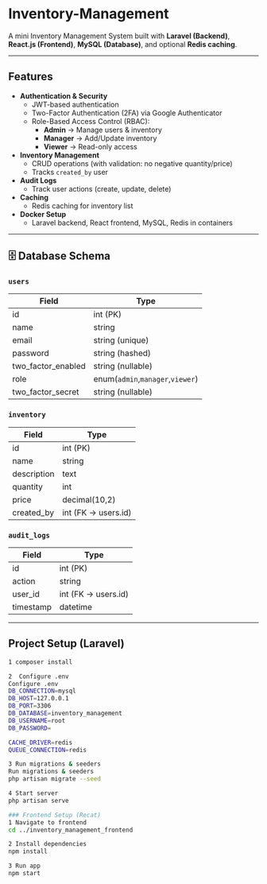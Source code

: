 # Inventory-Management
A mini Inventory Management System built with **Laravel (Backend)**, **React.js (Frontend)**, **MySQL (Database)**, and optional **Redis caching**.

---

## Features
- **Authentication & Security**
  - JWT-based authentication
  - Two-Factor Authentication (2FA) via Google Authenticator
  - Role-Based Access Control (RBAC):
    - **Admin** → Manage users & inventory
    - **Manager** → Add/Update inventory
    - **Viewer** → Read-only access
- **Inventory Management**
  - CRUD operations (with validation: no negative quantity/price)
  - Tracks `created_by` user
- **Audit Logs**
  - Track user actions (create, update, delete)
- **Caching**
  - Redis caching for inventory list 
- **Docker Setup**
  - Laravel backend, React frontend, MySQL, Redis in containers

---

## 🗄 Database Schema
### `users`
| Field       | Type    |
|-------------|---------|
| id          | int (PK) |
| name        | string  |
| email       | string (unique) |
| password    | string (hashed) |
| two_factor_enabled  | string (nullable) |
| role        | enum(`admin`,`manager`,`viewer`) |
| two_factor_secret  | string (nullable) |

### `inventory`
| Field       | Type    |
|-------------|---------|
| id          | int (PK) |
| name        | string  |
| description | text    |
| quantity    | int     |
| price       | decimal(10,2) |
| created_by  | int (FK → users.id) |

### `audit_logs`
| Field    | Type    |
|----------|---------|
| id       | int (PK) |
| action   | string  |
| user_id  | int (FK → users.id) |
| timestamp| datetime |

---

## Project Setup (Laravel)

```bash
1 composer install

2️  Configure .env
Configure .env
DB_CONNECTION=mysql
DB_HOST=127.0.0.1
DB_PORT=3306
DB_DATABASE=inventory_management
DB_USERNAME=root
DB_PASSWORD=

CACHE_DRIVER=redis
QUEUE_CONNECTION=redis

3️ Run migrations & seeders
Run migrations & seeders
php artisan migrate --seed

4️ Start server
php artisan serve

### Frontend Setup (Recat)
1️ Navigate to frontend
cd ../inventory_management_frontend

2️ Install dependencies
npm install

3️ Run app
npm start
